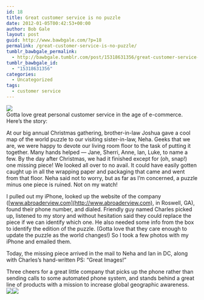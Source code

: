 ```yaml
---
id: 18
title: Great customer service is no puzzle
date: 2012-01-05T00:42:53+00:00
author: Bob Gale
layout: post
guid: http://www.bawbgale.com/?p=18
permalink: /great-customer-service-is-no-puzzle/
tumblr_bawbgale_permalink:
  - http://bawbgale.tumblr.com/post/15318631356/great-customer-service-is-no-puzzle
tumblr_bawbgale_id:
  - "15318631356"
categories:
  - Uncategorized
tags:
  - customer service
---
```

![](http://media.tumblr.com/tumblr_lxauupU8AL1qcfcp0.jpg)  
Gotta love great personal customer service in the age of e-commerce. Here&#8217;s the story:

At our big annual Christmas gathering, brother-in-law Joshua gave a cool map of the world puzzle to our visiting sister-in-law, Neha. Geeks that we are, we were happy to devote our living room floor to the task of putting it together. Many hands helped &#8212; Jane, Sherri, Anne, Ian, Luke, to name a few. By the day after Christmas, we had it finished except for (oh, snap!) one missing piece! We looked all over to no avail. It could have easily gotten caught up in all the wrapping paper and packaging that came and went from that floor. Neha said not to worry, but as far as I&#8217;m concerned, a puzzle minus one piece is ruined. Not on my watch!

I pulled out my iPhone, looked up the website of the company ([www.abroaderview.com](http://www.abroaderview.com), in Roswell, GA), found their phone number, and dialed. Friendly guy named Charles picked up, listened to my story and without hesitation said they could replace the piece if we can identify which one. He also needed some info from the box to identify the edition of the puzzle. (Gotta love that they care enough to update the puzzle as the world changes!) So I took a few photos with my iPhone and emailed them. 

Today, the missing piece arrived in the mail to Neha and Ian in DC, along with Charles&#8217;s hand-written PS: &#8220;Great Images!&#8221; 

Three cheers for a great little company that picks up the phone rather than sending calls to some automated phone system, and stands behind a great line of products with a mission to increase global geographic awareness.  
![](http://media.tumblr.com/tumblr_lxauxxmemt1qcfcp0.jpg)![](http://media.tumblr.com/tumblr_lxav5lA5QC1qcfcp0.jpg)